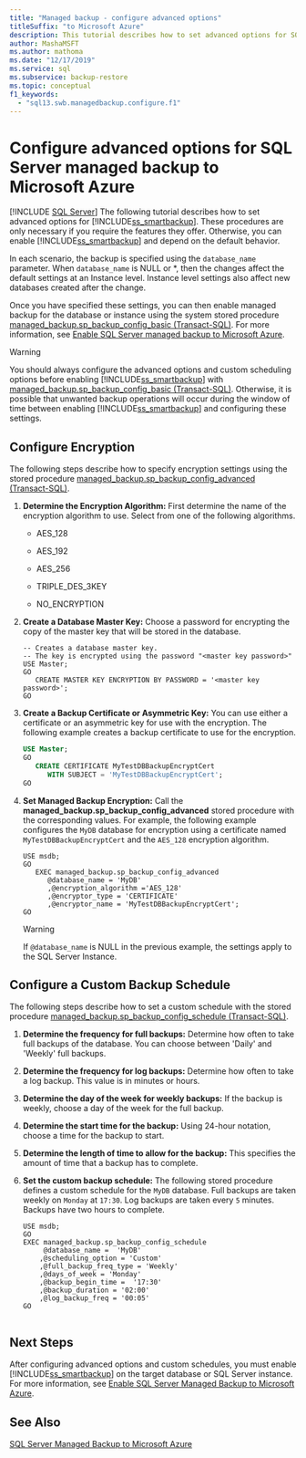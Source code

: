 ```yaml
---
title: "Managed backup - configure advanced options"
titleSuffix: "to Microsoft Azure"
description: This tutorial describes how to set advanced options for SQL Server Managed Backup to Microsoft Azure, in the event default options don't suit your needs.
author: MashaMSFT
ms.author: mathoma
ms.date: "12/17/2019"
ms.service: sql
ms.subservice: backup-restore
ms.topic: conceptual
f1_keywords:
  - "sql13.swb.managedbackup.configure.f1"
---
```

# Configure advanced options for SQL Server managed backup to Microsoft Azure
 [!INCLUDE [SQL Server](../../includes/applies-to-version/sqlserver.md)]
  The following tutorial describes how to set advanced options for [!INCLUDE[ss_smartbackup](../../includes/ss-smartbackup-md.md)]. These procedures are only necessary if you require the features they offer. Otherwise, you can enable [!INCLUDE[ss_smartbackup](../../includes/ss-smartbackup-md.md)] and depend on the default behavior.  
  
 In each scenario, the backup is specified using the `database_name` parameter. When `database_name` is NULL or *, then the changes affect the default settings at an Instance level. Instance level settings also affect new databases created after the change.  
  
 Once you have specified these settings, you can then enable managed backup for the database or instance using the system stored procedure [managed_backup.sp_backup_config_basic (Transact-SQL)](../../relational-databases/system-stored-procedures/managed-backup-sp-backup-config-basic-transact-sql.md). For more information, see [Enable SQL Server managed backup to Microsoft Azure](../../relational-databases/backup-restore/enable-sql-server-managed-backup-to-microsoft-azure.md).  
  
> [!WARNING]  
>  You should always configure the advanced options and custom scheduling options before enabling [!INCLUDE[ss_smartbackup](../../includes/ss-smartbackup-md.md)] with [managed_backup.sp_backup_config_basic (Transact-SQL)](../../relational-databases/system-stored-procedures/managed-backup-sp-backup-config-basic-transact-sql.md). Otherwise, it is possible that unwanted backup operations will occur during the window of time between enabling [!INCLUDE[ss_smartbackup](../../includes/ss-smartbackup-md.md)] and configuring these settings.  
  
## Configure Encryption  
 The following steps describe how to specify encryption settings using the stored procedure  [managed_backup.sp_backup_config_advanced &#40;Transact-SQL&#41;](../../relational-databases/system-stored-procedures/managed-backup-sp-backup-config-advanced-transact-sql.md).  

1.  **Determine the Encryption Algorithm:** First determine the name of the encryption algorithm to use. Select from one of the following algorithms.  
  
    -   AES_128  
  
    -   AES_192  
  
    -   AES_256  
  
    -   TRIPLE_DES_3KEY  
  
    -   NO_ENCRYPTION  
  
2.  **Create a Database Master Key:** Choose a password for encrypting the copy of the master key that will be stored in the database.  
  
    ```  
    -- Creates a database master key.  
    -- The key is encrypted using the password "<master key password>"  
    USE Master;  
    GO  
       CREATE MASTER KEY ENCRYPTION BY PASSWORD = '<master key password>';  
    GO  
    ```  
  
3.  **Create a Backup Certificate or Asymmetric Key:** You can use either a certificate or an asymmetric key for use with the encryption. The following example creates a backup certificate to use for the encryption.  
  
    ```sql  
    USE Master;  
    GO  
       CREATE CERTIFICATE MyTestDBBackupEncryptCert  
          WITH SUBJECT = 'MyTestDBBackupEncryptCert';  
    GO  
    ```  
  
4.  **Set Managed Backup Encryption:** Call the **managed_backup.sp_backup_config_advanced** stored procedure with the corresponding values. For example, the following example configures the `MyDB` database for encryption using a certificate named `MyTestDBBackupEncryptCert` and the `AES_128` encryption algorithm.  
  
    ```  
    USE msdb;  
    GO  
       EXEC managed_backup.sp_backup_config_advanced  
          @database_name = 'MyDB'                
          ,@encryption_algorithm ='AES_128'  
          ,@encryptor_type = 'CERTIFICATE'  
          ,@encryptor_name = 'MyTestDBBackupEncryptCert';  
    GO  
    ```  
  
    > [!WARNING]  
    >  If `@database_name` is NULL in the previous example, the settings apply to the SQL Server Instance.  
  
## Configure a Custom Backup Schedule  
 The following steps describe how to set a custom schedule with the stored procedure [managed_backup.sp_backup_config_schedule &#40;Transact-SQL&#41;](../../relational-databases/system-stored-procedures/managed-backup-sp-backup-config-schedule-transact-sql.md).  
  
1.  **Determine the frequency for full backups:** Determine how often to take full backups of the database. You can choose between 'Daily' and 'Weekly' full backups.  
  
2.  **Determine the frequency for log backups:** Determine how often to take a log backup. This value is in minutes or hours.  
  
3.  **Determine the day of the week for weekly backups:** If the backup is weekly, choose a day of the week for the full backup.  
  
4.  **Determine the start time for the backup:** Using 24-hour notation, choose a time for the backup to start.  
  
5.  **Determine the length of time to allow for the backup:** This specifies the amount of time that a backup has to complete.  
  
6.  **Set the custom backup schedule:** The following stored procedure defines a custom schedule for the `MyDB` database. Full backups are taken weekly on `Monday` at `17:30`. Log backups are taken every `5` minutes. Backups have two hours to complete.  
  
    ```  
    USE msdb;  
    GO  
    EXEC managed_backup.sp_backup_config_schedule   
         @database_name =  'MyDB'  
        ,@scheduling_option = 'Custom'  
        ,@full_backup_freq_type = 'Weekly'  
        ,@days_of_week = 'Monday'  
        ,@backup_begin_time =  '17:30'  
        ,@backup_duration = '02:00'  
        ,@log_backup_freq = '00:05'  
    GO  
  
    ```  
  
## Next Steps  
 After configuring advanced options and custom schedules, you must enable [!INCLUDE[ss_smartbackup](../../includes/ss-smartbackup-md.md)] on the target database or SQL Server instance. For more information, see [Enable SQL Server Managed Backup to Microsoft Azure](../../relational-databases/backup-restore/enable-sql-server-managed-backup-to-microsoft-azure.md).  
  
## See Also  
 [SQL Server Managed Backup to Microsoft Azure](../../relational-databases/backup-restore/sql-server-managed-backup-to-microsoft-azure.md)  
  
  
